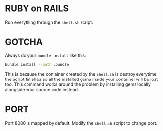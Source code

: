 # RUBY on RAILS

Run everything through the `shell.sh` script.

# GOTCHA

Always do your `bundle install` like this:

```sh
bundle install --path .bundle
```

This is because the container created by the `shell.sh` is destroy everytime the script
finishes so all the installed gems inside your container will be lost too. This command
works around the problem by installing gems locally alongside your source code instead.

# PORT

Port 8080 is mapped by default. Modify the `shell.sh` script to change port.

